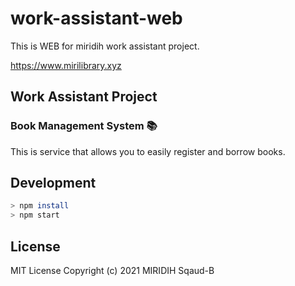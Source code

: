 # work-assistant-web

This is WEB for miridih work assistant project.

https://www.mirilibrary.xyz

## Work Assistant Project

### Book Management System 📚

This is service that allows you to easily register and borrow books.

## Development

```zsh
> npm install
> npm start
```

## License

MIT License Copyright (c) 2021 MIRIDIH Sqaud-B
